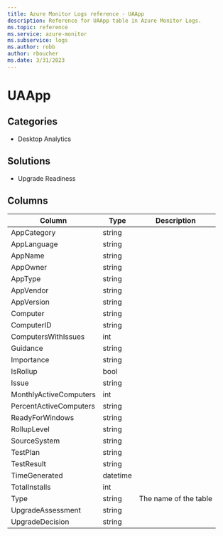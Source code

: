 ```yaml
---
title: Azure Monitor Logs reference - UAApp
description: Reference for UAApp table in Azure Monitor Logs.
ms.topic: reference
ms.service: azure-monitor
ms.subservice: logs
ms.author: robb
author: rboucher
ms.date: 3/31/2023
---
```


# UAApp

 

## Categories

- Desktop Analytics
## Solutions

- Upgrade Readiness




## Columns

| Column | Type | Description |
| --- | --- | --- |
| AppCategory | string |  |
| AppLanguage | string |  |
| AppName | string |  |
| AppOwner | string |  |
| AppType | string |  |
| AppVendor | string |  |
| AppVersion | string |  |
| Computer | string |  |
| ComputerID | string |  |
| ComputersWithIssues | int |  |
| Guidance | string |  |
| Importance | string |  |
| IsRollup | bool |  |
| Issue | string |  |
| MonthlyActiveComputers | int |  |
| PercentActiveComputers | string |  |
| ReadyForWindows | string |  |
| RollupLevel | string |  |
| SourceSystem | string |  |
| TestPlan | string |  |
| TestResult | string |  |
| TimeGenerated | datetime |  |
| TotalInstalls | int |  |
| Type | string | The name of the table |
| UpgradeAssessment | string |  |
| UpgradeDecision | string |  |
